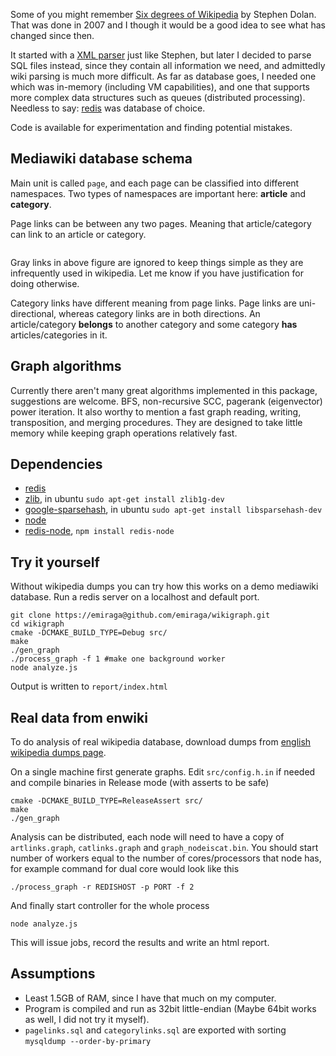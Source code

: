 Some of you might remember [Six degrees of Wikipedia](http://www.netsoc.tcd.ie/~mu/wiki/) by Stephen Dolan. 
That was done in 2007 and I though it would be a good idea to see what has changed since then.

It started with a [XML parser](https://github.com/emiraga/wikigraph/blob/f4ee89d28efc93f4b44d7ccea4b036aa3db806f6/xmlparse.py) just like Stephen, 
but later I decided to parse SQL files instead, since they contain all information we need, and admittedly wiki parsing is much more difficult. 
As far as database goes, I needed one which was in-memory (including VM capabilities), and one that supports more complex data structures such 
as queues (distributed processing). Needless to say: [redis](http://redis.io/) was database of choice.

Code is available for experimentation and finding potential mistakes.

Mediawiki database schema
-------------------------

Main unit is called `page`, and each page can be classified into different namespaces. Two types of namespaces are important here: **article** and **category**.

Page links can be between any two pages. Meaning that article/category can link to an article or category. 


<img src="http://i.imgur.com/dJlSF.png" alt="" title="Hosted by imgur.com" />

Gray links in above figure are ignored to keep things simple as they are infrequently used in wikipedia. Let me know if you have justification for doing otherwise.

Category links have different meaning from page links. Page links are uni-directional, whereas category links are in both directions. 
An article/category **belongs** to another category and some category **has** articles/categories in it.

Graph algorithms
----------------

Currently there aren't many great algorithms implemented in this package, suggestions are welcome. BFS, non-recursive SCC, pagerank (eigenvector)
power iteration. It also worthy to mention a fast graph reading, writing, transposition, and merging procedures. They are designed to take little memory while
keeping graph operations relatively fast.

Dependencies
------------
* [redis](http://redis.io/)
* [zlib](http://zlib.net/), in ubuntu `sudo apt-get install zlib1g-dev`
* [google-sparsehash](http://code.google.com/p/google-sparsehash/), in ubuntu `sudo apt-get install libsparsehash-dev`
* [node](https://github.com/ry/node)
* [redis-node](https://github.com/bnoguchi/redis-node), `npm install redis-node`

Try it yourself
---------------

Without wikipedia dumps you can try how this works on a demo mediawiki database.
Run a redis server on a localhost and default port.

    git clone https://emiraga@github.com/emiraga/wikigraph.git
    cd wikigraph
    cmake -DCMAKE_BUILD_TYPE=Debug src/
    make
    ./gen_graph
    ./process_graph -f 1 #make one background worker
    node analyze.js

Output is written to `report/index.html`

Real data from enwiki
---------------------

To do analysis of real wikipedia database, download dumps from [english wikipedia dumps page](http://dumps.wikimedia.org/enwiki/). 

On a single machine first generate graphs. Edit `src/config.h.in` if needed and compile binaries in Release mode (with asserts to be safe)

    cmake -DCMAKE_BUILD_TYPE=ReleaseAssert src/
    make
    ./gen_graph

Analysis can be distributed, each node will need to have a copy of `artlinks.graph`, `catlinks.graph` and `graph_nodeiscat.bin`. You should start number of workers equal
to the number of cores/processors that node has, for example command for dual core would look like this

    ./process_graph -r REDISHOST -p PORT -f 2

And finally start controller for the whole process

    node analyze.js

This will issue jobs, record the results and write an html report.

Assumptions
-----------
* Least 1.5GB of RAM, since I have that much on my computer. 
* Program is compiled and run as 32bit little-endian (Maybe 64bit works as well, I did not try it myself).
* `pagelinks.sql` and `categorylinks.sql` are exported with sorting `mysqldump --order-by-primary`

